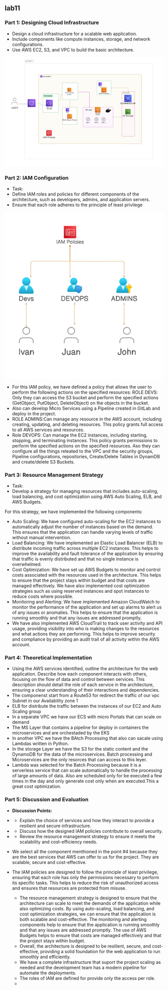 ## lab11

### Part 1: Designing Cloud Infrastructure
* Design a cloud infrastructure for a scalable web application.
* Include components like compute instances, storage, and network configurations.
* Use AWS EC2, S3, and VPC to build the basic architecture.  

![img.png](img.png)


### Part 2: IAM Configuration
* Task:
* Define IAM roles and policies for different components of the architecture, such as developers, admins, and application servers.
* Ensure that each role adheres to the principle of least privilege

![img_1.png](img_1.png)

* For this IAM policy, we have defined a policy that allows the user to perform the following actions on the specified resources:
ROLE DEVS: Only they can access the S3 bucket and perform the specified actions (GetObject, PutObject, DeleteObject) on the objects in the bucket.
* Also can develop Micro Services using a Pipeline created in GitLab and deploy in the project.
* ROLE ADMINS:Can manage any resource in the AWS account, including creating, updating, and deleting resources. This policy grants full access to all AWS services and resources.
* Role DEVOPS: Can manage the EC2 instances, including starting, stopping, and terminating instances. This policy grants permissions to perform the specified actions on the specified resources. Aso they can configure all the things releated to the VPC and the security groups, Pipeline configurations, repositories, Create/Delete Tables in DynamDB and create/delete S3 Buckets.


### Part 3: Resource Management Strategy
* Task:
* Develop a strategy for managing resources that includes auto-scaling, load balancing, and cost optimization using AWS Auto Scaling, ELB, and AWS Budgets.

For this strategy, we have implemented the following components:
* Auto Scaling: We have configured auto-scaling for the EC2 instances to automatically adjust the number of instances based on the demand. This ensures that the application can handle varying levels of traffic without manual intervention.
* Load Balancing: We have implemented an Elastic Load Balancer (ELB) to distribute incoming traffic across multiple EC2 instances. This helps to improve the availability and fault tolerance of the application by ensuring that traffic is evenly distributed and that no single instance is overwhelmed.
* Cost Optimization: We have set up AWS Budgets to monitor and control costs associated with the resources used in the architecture. This helps to ensure that the project stays within budget and that costs are managed effectively. We have also implemented cost optimization strategies such as using reserved instances and spot instances to reduce costs where possible.
* Monitoring and Alerting: We have implemented Amazon CloudWatch to monitor the performance of the application and set up alarms to alert us of any issues or anomalies. This helps to ensure that the application is running smoothly and that any issues are addressed promptly.
* We have also implemented AWS CloudTrail to track user activity and API usage, providing visibility into who is making changes to the resources and what actions they are performing. This helps to improve security and compliance by providing an audit trail of all activity within the AWS account.



### Part 4: Theoretical Implementation

* Using the AWS services identified, outline the architecture for the web application. Describe how each component interacts with others, focusing on the flow of data and control between services. This description should detail the role of each service in the architecture, ensuring a clear understanding of their interactions and dependencies.
* The componenst start from a Route53 for redirect the traffic of our vpc Subnet in our Availability zone 1
* ELB for distribute the traffic between the instances of our EC2 and Auto Scaling group
* In a separate VPC we have our ECS with micro Portals that can scale on demand
* The MS Layer that contains a pipeline for deploy in containers the microservices and are orchestaded by the EKS
* In another VPC we have the BAtch Processing that also can sacale using Lambdas written in Python.
* In the storage Layer we have the S3 for the static content and the DynamoDB for the data of the microservices. Batch processing and Microservices are the only resorces that can access to this leyer.
* Lambda was selected for the Batch Processing because it is a serverless service that can scale automatically to handle the processing of large amounts of data. Also are scheduled only for be executed a few times in the day and only generate cost only when are executed.This a great cost optimization.


### Part 5: Discussion and Evaluation
* **Discussion Points:**
* * Explain the choice of services and how they interact to provide a resilient and secure infrastructure.
* * Discuss how the designed IAM policies contribute to overall security.
* * Review the resource management strategy to ensure it meets the scalability and cost-efficiency needs.

* We select all the component menthioned in the point #4 because they are the best services that AWS can offer to us for the project. They are scalable, secure and cost-effective.
* The IAM policies are designed to follow the principle of least privilege, ensuring that each role has only the permissions necessary to perform its specific tasks. This helps to reduce the risk of unauthorized access and ensures that resources are protected from misuse.
  * The resource management strategy is designed to ensure that the architecture can scale to meet the demands of the application while also optimizing costs. By using auto-scaling, load balancing, and cost optimization strategies, we can ensure that the application is both scalable and cost-effective. The monitoring and alerting components help to ensure that the application is running smoothly and that any issues are addressed promptly. The use of AWS Budgets helps to ensure that costs are managed effectively and that the project stays within budget.
  * Overall, the architecture is designed to be resilient, secure, and cost-effective, providing a solid foundation for the web application to run smoothly and efficiently.
  * We have a complete infrastructure that suport the project scaling as needed and the development team has a modern pipeline for automate the deployments.
  * The roles of IAM are defined for provide only the access per role.
  * 



